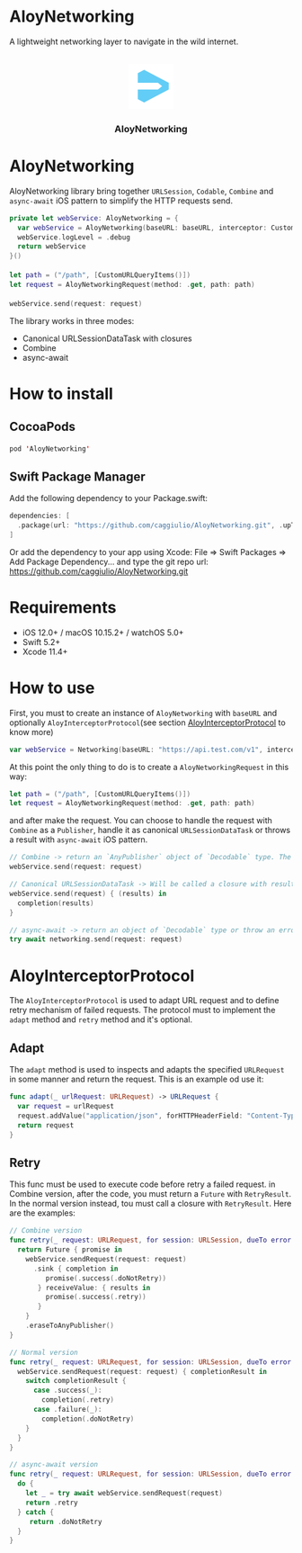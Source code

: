 # AloyNetworking
A lightweight networking layer to navigate in the wild internet.

<!-- PROJECT LOGO -->
<br />
<div align="center">
  <a>
    <img src="images/logo.png" alt="Logo" width="80" height="80">
  </a>

  <h3 align="center">AloyNetworking</h3>
</div>

# AloyNetworking

AloyNetworking library bring together `URLSession`, `Codable`, `Combine` and `async-await` iOS pattern to simplify the HTTP requests send. 

```swift
private let webService: AloyNetworking = {
  var webService = AloyNetworking(baseURL: baseURL, interceptor: CustomWebServiceInterceptor())
  webService.logLevel = .debug
  return webService
}()

let path = ("/path", [CustomURLQueryItems()])
let request = AloyNetworkingRequest(method: .get, path: path)

webService.send(request: request)
```

The library works in three modes:
  - Canonical URLSessionDataTask with closures
  - Combine
  - async-await

# How to install
## CocoaPods

```swift
pod 'AloyNetworking'
```

## Swift Package Manager

Add the following dependency to your Package.swift:

```swift
dependencies: [
  .package(url: "https://github.com/caggiulio/AloyNetworking.git", .upToNextMajor(from: "1.0.0"))
]
```

Or add the dependency to your app using Xcode: File => Swift Packages => Add Package Dependency... and type the git repo url: https://github.com/caggiulio/AloyNetworking.git

# Requirements

* iOS 12.0+ / macOS 10.15.2+ / watchOS 5.0+
* Swift 5.2+
* Xcode 11.4+

# How to use

First, you must to create an instance of `AloyNetworking` with `baseURL` and optionally `AloyInterceptorProtocol`(see section [AloyInterceptorProtocol](#AloyInterceptorProtocol) to know more)

```swift
var webService = Networking(baseURL: "https://api.test.com/v1", interceptor: CustomWebServiceInterceptor())
```
At this point the only thing to do is to create a `AloyNetworkingRequest` in this way: 

```swift
let path = ("/path", [CustomURLQueryItems()])
let request = AloyNetworkingRequest(method: .get, path: path)
```
and after make the request. You can choose to handle the request with `Combine` as a `Publisher`, handle it as canonical `URLSessionDataTask` or throws a result with `async-await` iOS pattern.

```swift
// Combine -> return an `AnyPublisher` object of `Decodable` type. The Decodable type is the model that you want to decode.
webService.send(request: request)
```

```swift
// Canonical URLSessionDataTask -> Will be called a closure with results of type (Result<[Decodable], Error>) -> Void. The Decodable type is the model that you want to decode.
webService.send(request) { (results) in
  completion(results)
}
```

```swift
// async-await -> return an object of `Decodable` type or throw an error. The Decodable type is the model that you want to decode.
try await networking.send(request: request)
```

# AloyInterceptorProtocol

The `AloyInterceptorProtocol` is used to adapt URL request and to define retry mechanism of failed requests. The protocol must to implement the `adapt` method and `retry` method and it's optional.

## Adapt
The `adapt` method is used to inspects and adapts the specified `URLRequest` in some manner and return the request. This is an example od use it: 

```swift
func adapt(_ urlRequest: URLRequest) -> URLRequest {
  var request = urlRequest
  request.addValue("application/json", forHTTPHeaderField: "Content-Type")
  return request
}
```

## Retry
This func must be used to execute code before retry a failed request. in Combine version, after the code, you must return a `Future` with `RetryResult`. In the normal version instead, tou must call a closure with `RetryResult`. Here are the examples: 

```swift
// Combine version
func retry(_ request: URLRequest, for session: URLSession, dueTo error: Error?) -> AnyPublisher<RetryResult, Error> {
  return Future { promise in
    webService.sendRequest(request: request)
      .sink { completion in
         promise(.success(.doNotRetry))
       } receiveValue: { results in
         promise(.success(.retry))
       }
    }
    .eraseToAnyPublisher()
}
```

```swift
// Normal version
func retry(_ request: URLRequest, for session: URLSession, dueTo error: Error?, completion: @escaping (RetryResult) -> Void) {
  webService.sendRequest(request: request) { completionResult in
    switch completionResult {
      case .success(_):
        completion(.retry)
      case .failure(_):
        completion(.doNotRetry)
    }
  }
}
```

```swift
// async-await version
func retry(_ request: URLRequest, for session: URLSession, dueTo error: Error?) async throws -> RetryResult {
  do {
    let _ = try await webService.sendRequest(request)
    return .retry
  } catch {
     return .doNotRetry
  }
}
```
